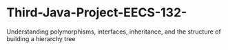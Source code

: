 # Third-Java-Project-EECS-132-
Understanding polymorphisms, interfaces, inheritance, and the structure of building a hierarchy tree
